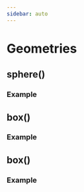 ```yaml
---
sidebar: auto
---
```


# Geometries

## sphere()
### Example

## box()
### Example

## box()
### Example

